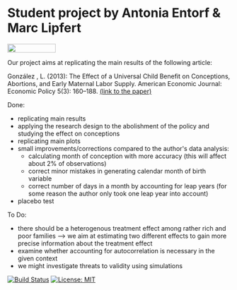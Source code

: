 # Student project by Antonia Entorf & Marc Lipfert

</a> 
<a href="https://mybinder.org/v2/gh/HumanCapitalAnalysis/student-project-antonia-marc/master?filepath=student_project_Antonia_Marc.ipynb" 
     target="_parent">
     <img align="center" 
        src="https://mybinder.org/badge_logo.svg" 
        width="109" height="20">
</a>

Our project aims at replicating the main results of the following article:

González , L. (2013): The Effect of a Universal Child Benefit on Conceptions, Abortions, and Early Maternal Labor Supply. American Economic Journal: Economic Policy 5(3): 160–188. [(link to the paper)](https://www.aeaweb.org/articles?id=10.1257/pol.5.3.160)


Done:
- replicating main results
- applying the research design to the abolishment of the policy and studying the effect on conceptions
- replicating main plots
- small improvements/corrections compared to the author's data analysis:
  - calculating month of conception with more accuracy (this will affect about 2% of observations)
  - correct minor mistakes in generating calendar month of birth variable
  - correct number of days in a month by accounting for leap years (for some reason the author only took one leap year into account)
- placebo test


To Do:
- there should be a heterogenous treatment effect among rather rich and poor families --> we aim at estimating two different effects to       gain more precise information about the treatment effect
- examine whether accounting for autocorrelation is necessary in the given context
- we might investigate threats to validity using simulations


[//]: <> (Comment: Badges for Travis CI, MIT License and Black Code Style)

[![Build Status](https://travis-ci.org/HumanCapitalAnalysis/student-project-antonia-marc.svg?branch=master)](https://travis-ci.org/HumanCapitalAnalysis/student-project-antonia-marc) [![License: MIT](https://img.shields.io/badge/License-MIT-blue.svg)](HumanCapitalAnalysis/student-project-antonia-marc/blob/master/LICENSE)
